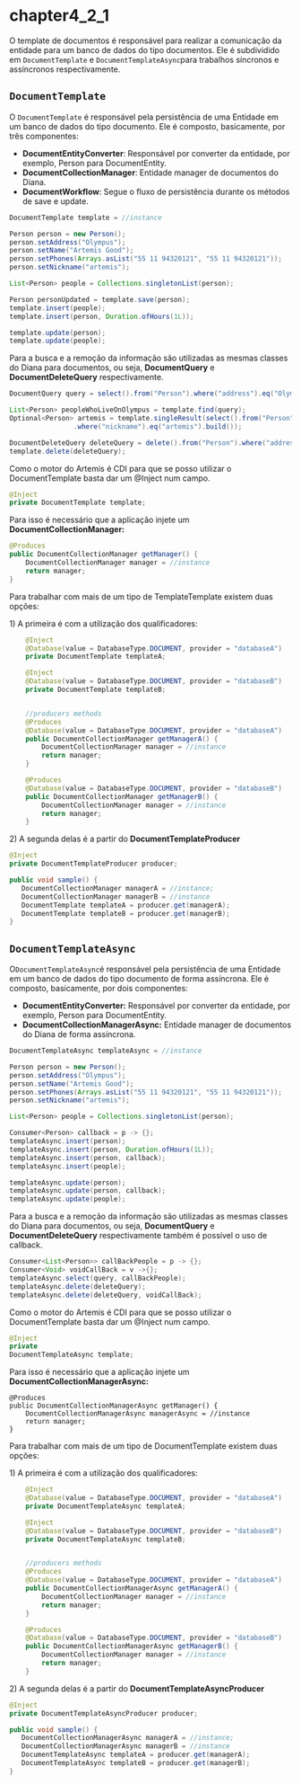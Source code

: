 # chapter4\_2\_1

O template de documentos é responsável para realizar a comunicação da entidade para um banco de dados do tipo documentos. Ele é subdividido em `DocumentTemplate` e `DocumentTemplateAsync`para trabalhos síncronos e assíncronos respectivamente.

## `DocumentTemplate`

O `DocumentTemplate` é responsável pela persistência de uma Entidade em um banco de dados do tipo documento. Ele é composto, basicamente, por três componentes:

* **DocumentEntityConverter**: Responsável por converter da entidade, por exemplo, Person para DocumentEntity.
* **DocumentCollectionManager**: Entidade manager de documentos do Diana.
* **DocumentWorkflow**: Segue o fluxo de persistência durante os métodos de save e update.

```java
DocumentTemplate template = //instance

Person person = new Person();
person.setAddress("Olympus");
person.setName("Artemis Good");
person.setPhones(Arrays.asList("55 11 94320121", "55 11 94320121"));
person.setNickname("artemis");

List<Person> people = Collections.singletonList(person);

Person personUpdated = template.save(person);
template.insert(people);
template.insert(person, Duration.ofHours(1L));

template.update(person);
template.update(people);
```

Para a busca e a remoção da informação são utilizadas as mesmas classes do Diana para documentos, ou seja, **DocumentQuery** e **DocumentDeleteQuery** respectivamente.

```java
DocumentQuery query = select().from("Person").where("address").eq("Olympus").build();

List<Person> peopleWhoLiveOnOlympus = template.find(query);
Optional<Person> artemis = template.singleResult(select().from("Person")
                .where("nickname").eq("artemis").build());

DocumentDeleteQuery deleteQuery = delete().from("Person").where("address").eq("Olympus").build();
template.delete(deleteQuery);
```

Como o motor do Artemis é CDI para que se posso utilizar o DocumentTemplate basta dar um @Inject num campo.

```java
@Inject
private DocumentTemplate template;
```

Para isso é necessário que a aplicação injete um **DocumentCollectionManager:**

```java
@Produces
public DocumentCollectionManager getManager() {
    DocumentCollectionManager manager = //instance
    return manager;
}
```

Para trabalhar com mais de um tipo de TemplateTemplate existem duas opções:

1\) A primeira é com a utilização dos qualificadores:

```java
    @Inject
    @Database(value = DatabaseType.DOCUMENT, provider = "databaseA")
    private DocumentTemplate templateA;

    @Inject
    @Database(value = DatabaseType.DOCUMENT, provider = "databaseB")
    private DocumentTemplate templateB;


    //producers methods
    @Produces
    @Database(value = DatabaseType.DOCUMENT, provider = "databaseA")
    public DocumentCollectionManager getManagerA() {
        DocumentCollectionManager manager = //instance
        return manager;
    }

    @Produces
    @Database(value = DatabaseType.DOCUMENT, provider = "databaseB")
    public DocumentCollectionManager getManagerB() {
        DocumentCollectionManager manager = //instance
        return manager;
    }
```

2\) A segunda delas é a partir do **DocumentTemplateProducer**

```java
@Inject
private DocumentTemplateProducer producer;

public void sample() {
   DocumentCollectionManager managerA = //instance;
   DocumentCollectionManager managerB = //instance
   DocumentTemplate templateA = producer.get(managerA);
   DocumentTemplate templateB = producer.get(managerB);
}
```

## `DocumentTemplateAsync`

O`DocumentTemplateAsync`é responsável pela persistência de uma Entidade em um banco de dados do tipo documento de forma assíncrona. Ele é composto, basicamente, por dois componentes:

* **DocumentEntityConverter:** Responsável por converter da entidade, por exemplo, Person para DocumentEntity.
* **DocumentCollectionManagerAsync:** Entidade manager de documentos do Diana de forma assíncrona.

```java
DocumentTemplateAsync templateAsync = //instance

Person person = new Person();
person.setAddress("Olympus");
person.setName("Artemis Good");
person.setPhones(Arrays.asList("55 11 94320121", "55 11 94320121"));
person.setNickname("artemis");

List<Person> people = Collections.singletonList(person);

Consumer<Person> callback = p -> {};
templateAsync.insert(person);
templateAsync.insert(person, Duration.ofHours(1L));
templateAsync.insert(person, callback);
templateAsync.insert(people);

templateAsync.update(person);
templateAsync.update(person, callback);
templateAsync.update(people);
```

Para a busca e a remoção da informação são utilizadas as mesmas classes do Diana para documentos, ou seja, **DocumentQuery** e **DocumentDeleteQuery** respectivamente também é possível o uso de callback.

```java
Consumer<List<Person>> callBackPeople = p -> {};
Consumer<Void> voidCallBack = v ->{};
templateAsync.select(query, callBackPeople);
templateAsync.delete(deleteQuery);
templateAsync.delete(deleteQuery, voidCallBack);
```

Como o motor do Artemis é CDI para que se posso utilizar o DocumentTemplate basta dar um @Inject num campo.

```java
@Inject
private
DocumentTemplateAsync template;
```

Para isso é necessário que a aplicação injete um **DocumentCollectionManagerAsync:**

```text
@Produces
public DocumentCollectionManagerAsync getManager() {
    DocumentCollectionManagerAsync managerAsync = //instance
    return manager;
}
```

Para trabalhar com mais de um tipo de DocumentTemplate existem duas opções:

1\) A primeira é com a utilização dos qualificadores:

```java
    @Inject
    @Database(value = DatabaseType.DOCUMENT, provider = "databaseA")
    private DocumentTemplateAsync templateA;

    @Inject
    @Database(value = DatabaseType.DOCUMENT, provider = "databaseB")
    private DocumentTemplateAsync templateB;


    //producers methods
    @Produces
    @Database(value = DatabaseType.DOCUMENT, provider = "databaseA")
    public DocumentCollectionManagerAsync getManagerA() {
        DocumentCollectionManager manager = //instance
        return manager;
    }

    @Produces
    @Database(value = DatabaseType.DOCUMENT, provider = "databaseB")
    public DocumentCollectionManagerAsync getManagerB() {
        DocumentCollectionManager manager = //instance
        return manager;
    }
```

2\) A segunda delas é a partir do **DocumentTemplateAsyncProducer**

```java
@Inject
private DocumentTemplateAsyncProducer producer;

public void sample() {
   DocumentCollectionManagerAsync managerA = //instance;
   DocumentCollectionManagerAsync managerB = //instance
   DocumentTemplateAsync templateA = producer.get(managerA);
   DocumentTemplateAsync templateB = producer.get(managerB);
}
```

